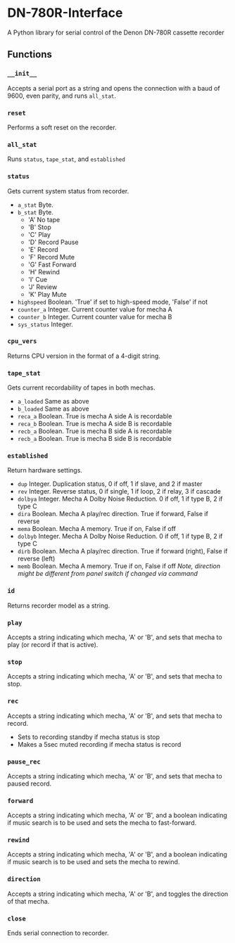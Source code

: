 # DN-780R-Interface
 A Python library for serial control of the Denon DN-780R cassette recorder


## Functions
### `__init__`
Accepts a serial port as a string and opens the connection with a baud of 9600, even parity, and runs `all_stat`.

### `reset`
Performs a soft reset on the recorder.

### `all_stat`
Runs `status`, `tape_stat`, and `established`

### `status`
Gets current system status from recorder.
* `a_stat` Byte.
* `b_stat` Byte.
  * 'A' No tape
  * 'B' Stop
  * 'C' Play
  * 'D' Record Pause
  * 'E' Record
  * 'F' Record Mute
  * 'G' Fast Forward
  * 'H' Rewind
  * 'I' Cue
  * 'J' Review
  * 'K' Play Mute
* `highspeed` Boolean. 'True' if set to high-speed mode, 'False' if not
* `counter_a` Integer. Current counter value for mecha A
* `counter_b` Integer. Current counter value for mecha B
* `sys_status` Integer.

### `cpu_vers`
Returns CPU version in the format of a 4-digit string.

### `tape_stat`
Gets current recordability of tapes in both mechas.
* `a_loaded` Same as above
* `b_loaded` Same as above
* `reca_a` Boolean. True is mecha A side A is recordable
* `reca_b` Boolean. True is mecha A side B is recordable
* `recb_a` Boolean. True is mecha B side A is recordable
* `recb_a` Boolean. True is mecha B side B is recordable

### `established`
Return hardware settings.
* `dup` Integer. Duplication status, 0 if off, 1 if slave, and 2 if master
* `rev` Integer. Reverse status, 0 if single, 1 if loop, 2 if relay, 3 if cascade
* `dolbya` Integer. Mecha A Dolby Noise Reduction. 0 if off, 1 if type B, 2 if type C
* `dira` Boolean. Mecha A play/rec direction. True if forward, False if reverse
* `mema` Boolean. Mecha A memory. True if on, False if off
* `dolbyb` Integer. Mecha A Dolby Noise Reduction. 0 if off, 1 if type B, 2 if type C
* `dirb` Boolean. Mecha A play/rec direction. True if forward (right), False if reverse (left)
* `memb` Boolean. Mecha A memory. True if on, False if off
*Note, direction might be different from panel switch if changed via command*

### `id`
Returns recorder model as a string.

### `play`
Accepts a string indicating which mecha, 'A' or 'B', and sets that mecha to play (or record if that is active).

### `stop`
Accepts a string indicating which mecha, 'A' or 'B', and sets that mecha to stop.

### `rec`
Accepts a string indicating which mecha, 'A' or 'B', and sets that mecha to record.
* Sets to recording standby if mecha status is stop
* Makes a 5sec muted recording if mecha status is record

### `pause_rec`
Accepts a string indicating which mecha, 'A' or 'B', and sets that mecha to paused record.

### `forward`
Accepts a string indicating which mecha, 'A' or 'B', and a boolean indicating if music search is to be used and sets the mecha to fast-forward.

### `rewind`
Accepts a string indicating which mecha, 'A' or 'B', and a boolean indicating if music search is to be used and sets the mecha to rewind.

### `direction`
Accepts a string indicating which mecha, 'A' or 'B', and toggles the direction of that mecha.

### `close`
Ends serial connection to recorder.
